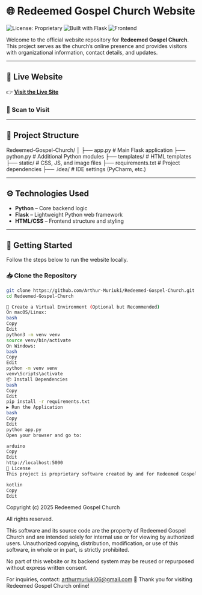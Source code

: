 # 🌐 Redeemed Gospel Church Website

![License: Proprietary](https://img.shields.io/badge/license-proprietary-red)
![Built with Flask](https://img.shields.io/badge/Flask-Python%20Web%20Framework-blue)
![Frontend](https://img.shields.io/badge/Frontend-HTML%2FCSS-green)

Welcome to the official website repository for **Redeemed Gospel Church**.  
This project serves as the church’s online presence and provides visitors with organizational information, contact details, and updates.

---

## 🔗 Live Website

👉 **[Visit the Live Site](https://redeemed-gospel-church-subukia-sbu6.onrender.com/)**
### 📱 Scan to Visit

---

## 📁 Project Structure

Redeemed-Gospel-Church/
│
├── app.py # Main Flask application
├── python.py # Additional Python modules
├── templates/ # HTML templates
├── static/ # CSS, JS, and image files
├── requirements.txt # Project dependencies
├── .idea/ # IDE settings (PyCharm, etc.)




---

## ⚙️ Technologies Used

- **Python** – Core backend logic
- **Flask** – Lightweight Python web framework
- **HTML/CSS** – Frontend structure and styling

---

## 🚀 Getting Started

Follow the steps below to run the website locally.

### 📥 Clone the Repository

```bash
git clone https://github.com/Arthur-Muriuki/Redeemed-Gospel-Church.git
cd Redeemed-Gospel-Church

🧪 Create a Virtual Environment (Optional but Recommended)
On macOS/Linux:
bash
Copy
Edit
python3 -m venv venv
source venv/bin/activate
On Windows:
bash
Copy
Edit
python -m venv venv
venv\Scripts\activate
📦 Install Dependencies
bash
Copy
Edit
pip install -r requirements.txt
▶️ Run the Application
bash
Copy
Edit
python app.py
Open your browser and go to:

arduino
Copy
Edit
http://localhost:5000
📄 License
This project is proprietary software created by and for Redeemed Gospel Church.

kotlin
Copy
Edit
```
Copyright (c) 2025 Redeemed Gospel Church

All rights reserved.

This software and its source code are the property of Redeemed Gospel Church and are intended solely for internal use or for viewing by authorized users. Unauthorized copying, distribution, modification, or use of this software, in whole or in part, is strictly prohibited.

No part of this website or its backend system may be reused or repurposed without express written consent.

For inquiries, contact: arthurmuriuki06@gmail.com
🙏 Thank you for visiting Redeemed Gospel Church online!
